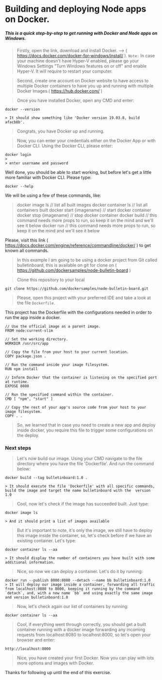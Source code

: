 # Building and deploying Node apps on Docker.

##### This is a quick step-by-step to get running with Docker and Node apps on Windows.

> Firstly, open the link, download and install Docker. --> ( https://docs.docker.com/docker-for-windows/install/ ). 
> `Note:` In case your machine doesn't have Hyper-V enabled, please go your Windows Settings "Turn Windows features on or off" and enable Hyper-V. It will require to restart your computer.

> Second, create one account on Docker website to have access to multiple Docker containers to have you up and running with multiple Docker Images.( https://hub.docker.com/ )

> Once you have installed Docker, open any CMD and enter:
```
docker --version

> It should show something like 'Docker version 19.03.8, build afacb8b'.
```
> Congrats, you have Docker up and running.

> Now, you can enter your credentials either on the Docker App or with Docker CLI.
> Using the Docker CLI, please enter:
```
docker login
>
> enter username and password
```
Well done, you should be able to start working, but before let's get a little more familiar with Docker CLI. Please type:
 ```
 docker --help
``` 
 We will be using a few of these commands, like:
 > docker image ls // list all built images
 > docker container ls // list all containers built
 > docker start {imagename} // start docker container 
 > docker stop {imagename} // stop docker container
 > docker build // this command needs more props to run, so keep it on the mind and we'll see it below
 > docker run // this command needs more props to run, so keep it on the mind and we'll see it below
 
 Please, visit this link ( https://docs.docker.com/engine/reference/commandline/docker/ ) to get known all commands.

> In this example I am going to be using a docker project from Git called bulletinboard, this is available on git for clone on ( https://github.com/dockersamples/node-bulletin-board )

> Clone this repository to your local
```
git clone https://github.com/dockersamples/node-bulletin-board.git
```
> Please, open this project with your preferred IDE and take a look at the file `Dockerfile`.

This project has the Dockerfile with the configurations needed in order to run the app inside a docker.

```
// Use the official image as a parent image.
FROM node:current-slim

// Set the working directory.
WORKDIR /usr/src/app

// Copy the file from your host to your current location.
COPY package.json .

// Run the command inside your image filesystem.
RUN npm install

// Inform Docker that the container is listening on the specified port at runtime.
EXPOSE 8080

// Run the specified command within the container.
CMD [ "npm", "start" ]

// Copy the rest of your app's source code from your host to your image filesystem.
COPY . .
```

> So, we learned that in case you need to create a new app and deploy inside docker, you require this file to trigger some configurations on the deploy.

### Next steps
> Let's now build our image. Using your CMD navigate to the file directory where you have the file 'Dockerfile'. 
> And run the command below:
```
docker build --tag bulletinboard:1.0 .

> It should execute the file 'Dockerfile' with all specific commands, build the image and target the name bulletinboard with the  version 1.0

```
> Cool, now let's check if the image has succeeded built. Just type:
```
docker image ls

> And it should print a list of images available
```
> But it's important to note, it's only the image, we still have to deploy this image inside the container, so, let's check before if we have an existing container. Let's type:
```
docker container ls --aa

> It should display the number of containers you have built with some additional information.
```

> Nice, so now we can deploy a container. Let's do it by running:
```
docker run --publish 8000:8080 --detach --name bb bulletinboard:1.0
> It will deploy our image inside a container, forwarding all traffic from localhost:8080 to 8000, keeping it running by the command `detach`, and, with a new name `bb` and using exactly the same image and version bulletinboard:1.0 
```
> Now, let's check again our list of containers by running:
```
docker container ls --aa
```
> Cool, if everything went through correctly, you should get a built container running with a docker image forwarding any incoming requests from localhost:8080 to localhost:8000, so let's open your browser and enter:
```
http://localhost:8000
```

> Nice, you have created your first Docker. Now you can play with lots more options and images with Docker.

Thanks for following up until the end of this exercise.
